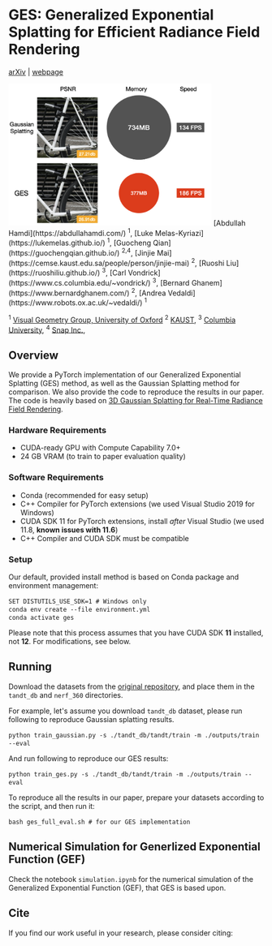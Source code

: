 # GES: Generalized Exponential Splatting for Efficient Radiance Field Rendering
[arXiv](https://arxiv.org/abs/0000.00000) | [webpage](https://abdullahamdi.com/ges/)

<img src="assets/teaser.png" width="400" />
[Abdullah Hamdi](https://abdullahamdi.com/) <sup>1</sup>, [Luke Melas-Kyriazi](https://lukemelas.github.io/) <sup>1</sup>, [Guocheng Qian](https://guochengqian.github.io/) <sup>2,4</sup>, [Jinjie Mai](https://cemse.kaust.edu.sa/people/person/jinjie-mai) <sup>2</sup>, [Ruoshi Liu](https://ruoshiliu.github.io/) <sup>3</sup>, [Carl Vondrick](https://www.cs.columbia.edu/~vondrick/) <sup>3</sup>, [Bernard Ghanem](https://www.bernardghanem.com/) <sup>2</sup>, [Andrea Vedaldi](https://www.robots.ox.ac.uk/~vedaldi/) <sup>1</sup>

<sup>1</sup> [Visual Geometry Group, University of Oxford](http://www.robots.ox.ac.uk/~vgg/)
<sup>2</sup> [KAUST](https://www.kaust.edu.sa/),
<sup>3</sup> [Columbia University](https://www.columbia.edu/),
<sup>4</sup> [Snap Inc.](https://www.snap.com/),


## Overview

We provide a PyTorch implementation of our Generalized Exponential Splatting (GES) method, as well as the Gaussian Splatting method for comparison. We also provide the code to reproduce the results in our paper. The code is heavily based on [3D Gaussian Splatting for Real-Time Radiance Field Rendering](https://repo-sam.inria.fr/fungraph/3d-gaussian-splatting/). 

### Hardware Requirements

- CUDA-ready GPU with Compute Capability 7.0+
- 24 GB VRAM (to train to paper evaluation quality)

### Software Requirements
- Conda (recommended for easy setup)
- C++ Compiler for PyTorch extensions (we used Visual Studio 2019 for Windows)
- CUDA SDK 11 for PyTorch extensions, install *after* Visual Studio (we used 11.8, **known issues with 11.6**)
- C++ Compiler and CUDA SDK must be compatible

### Setup

Our default, provided install method is based on Conda package and environment management:
```shell
SET DISTUTILS_USE_SDK=1 # Windows only
conda env create --file environment.yml
conda activate ges
```
Please note that this process assumes that you have CUDA SDK **11** installed, not **12**. For modifications, see below.


## Running
Download the datasets from the [original repository](https://repo-sam.inria.fr/fungraph/3d-gaussian-splatting/), and place them in the `tandt_db` and `nerf_360` directories.


For example, let's assume you download `tandt_db` dataset, please run following to reproduce Gaussian splatting results.
```
python train_gaussian.py -s ./tandt_db/tandt/train -m ./outputs/train --eval 
```

And run following to reproduce our GES results:

```
python train_ges.py -s ./tandt_db/tandt/train -m ./outputs/train --eval 
```



To reproduce all the results in our paper, prepare your datasets according to the script, and then run it:

```
bash ges_full_eval.sh # for our GES implementation
```

## Numerical Simulation for Generlized Exponential Function (GEF)
Check the notebook `simulation.ipynb` for the numerical simulation of the Generalized Exponential Function (GEF), that GES is based upon.

## Cite
If you find our work useful in your research, please consider citing:

```bibtex

```
